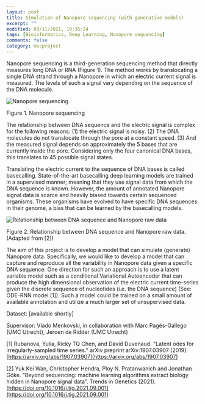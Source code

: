 ```yaml
---
layout: post
title: Simulation of Nanopore sequencing (with generative models) 
excerpt: ""
modified: 03/11/2021, 10:35:24
tags: [Bioinformatics, Deep Learning, Nanopore sequencing]
comments: false
category: mscproject
---
```

Nanopore sequencing is a third-generation sequencing method that directly measures long DNA or RNA (Figure 1). The method works by translocating a single DNA strand through a Nanopore in which an electric current signal is measured. The levels of such a signal vary depending on the sequence of the DNA molecule. 

![Nanopore sequencing](../../images/posts/nano-pore.png)

Figure 1. Nanopore sequencing

The relationship between DNA sequence and the electric signal is complex for the following reasons: (1) the electric signal is noisy. (2) The DNA molecules do not translocate through the pore at a constant speed. (3) And the measured signal depends on approximately the 5 bases that are currently inside the pore. Considering only the four canonical DNA bases, this translates to 45 possible signal states. 

Translating the electric current to the sequence of DNA bases is called basecalling. State-of-the-art basecalling deep learning models are trained in a supervised manner; meaning that they use signal data from which the DNA sequence is known. However, the amount of annotated Nanopore signal data is scarce and heavily biased towards certain sequenced organisms. These organisms have evolved to have specific DNA sequences in their genome, a bias that can be learned by the basecalling models. 

![Relationship between DNA sequence and Nanopore raw data](../../images/posts/nano-pore-data.png)

Figure 2. Relationship between DNA sequence and Nanopore raw data. (Adapted from [2])

The aim of this project is to develop a model that can simulate (generate) Nanopore data. Specifically, we would like to develop a model that can capture and reproduce all the variability in Nanopore data given a specific DNA sequence. One direction for such an approach is to use a latent variable model such as a conditional Variational Autoencoder that can produce the high dimensional observation of the electric current time-series given the discrete sequence of nucleotides (i.e. the DNA sequence) (See: ODE-RNN model [1]). Such a model could be trained on a small amount of available annotation and utilize a much larger set of unsupervised data. 

Dataset: [available shortly]

Supervisor: Vlado Menkovski, in collaboration with Marc Pagès-Gallego (UMC Utrecht), Jeroen de Ridder (UMC Utrecht)

[1] Rubanova, Yulia, Ricky TQ Chen, and David Duvenaud. "Latent odes for irregularly-sampled time series." arXiv preprint arXiv:1907.03907 (2019). [https://arxiv.org/abs/1907.03907](https://arxiv.org/abs/1907.03907)

[2] Yuk Kei Wan, Christopher Hendra, Ploy N. Pratanwanich and Jonathan Göke. “Beyond sequencing: machine learning algorithms extract biology hidden in Nanopore signal data”. Trends in Genetics (2021). [https://doi.org/10.1016/j.tig.2021.09.001](https://doi.org/10.1016/j.tig.2021.09.001)

 


